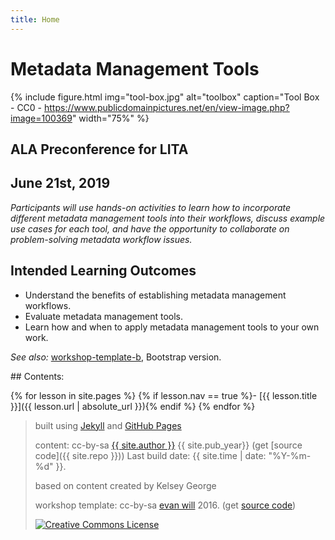 ```yaml
---
title: Home
---
```


# Metadata Management Tools

{% include figure.html img="tool-box.jpg" alt="toolbox" caption="Tool Box - CC0 - https://www.publicdomainpictures.net/en/view-image.php?image=100369" width="75%" %}

## ALA Preconference for LITA
## June 21st, 2019

*Participants will use hands-on activities to learn how to incorporate different metadata management tools into their workflows, discuss example use cases for each tool, and have the opportunity to collaborate on problem-solving metadata workflow issues.*

## Intended Learning Outcomes
* Understand the benefits of establishing metadata management workflows.
* Evaluate metadata management tools.
* Learn how and when to apply metadata management tools to your own work.



*See also:* [workshop-template-b](https://evanwill.github.io/workshop-template-b/), Bootstrap version.

<div class="toc" markdown="1">
## Contents:

{% for lesson in site.pages %}
{% if lesson.nav == true %}- [{{ lesson.title }}]({{ lesson.url | absolute_url }}){% endif %}
{% endfor %}
</div>

> built using [Jekyll](https://jekyllrb.com/) and [GitHub Pages](https://pages.github.com/)
>
> content: cc-by-sa <a href="https://github.com/{{ site.github_username }}">{{ site.author }}</a> {{ site.pub_year}} (get [source code]({{ site.repo }})) Last build date: {{ site.time | date: "%Y-%m-%d" }}.
>
> based on content created by Kelsey George
>
>workshop template: cc-by-sa <a href="https://github.com/evanwill">evan will</a> 2016. (get <a href="https://github.com/evanwill/workshop-template">source code</a>)
>
> <a href="http://creativecommons.org/licenses/by-sa/4.0/" rel="license"><img style="border-width: 0;" src="https://i.creativecommons.org/l/by-sa/4.0/88x31.png" alt="Creative Commons License" /></a>
